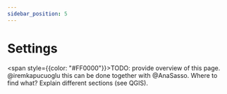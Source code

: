 ```yaml
---
sidebar_position: 5
---
```


# Settings

<span style={{color: "#FF0000"}}>TODO: provide overview of this page. @iremkapucuoglu this can be done together with @AnaSasso. Where to find what? Explain different sections (see QGIS).</span>